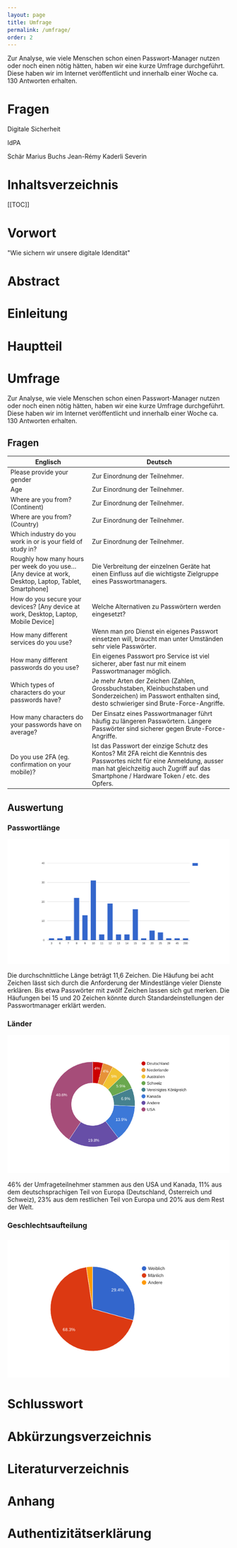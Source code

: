 ```yaml
---
layout: page
title: Umfrage
permalink: /umfrage/
order: 2
---
```

Zur Analyse, wie viele Menschen schon einen Passwort-Manager nutzen oder noch einen nötig hätten, haben wir eine kurze Umfrage durchgeführt. Diese haben wir im Internet veröffentlicht und innerhalb einer Woche ca. 130 Antworten erhalten.
# Fragen
Digitale Sicherheit

IdPA

Schär Marius
Buchs Jean-Rémy
Kaderli Severin

# Inhaltsverzeichnis

[[TOC]]

# Vorwort

"Wie sichern wir unsere digitale Idendität"

# Abstract

# Einleitung

# Hauptteil

# Umfrage

Zur Analyse, wie viele Menschen schon einen Passwort-Manager nutzen oder noch einen nötig hätten, haben wir eine kurze Umfrage durchgeführt. Diese haben wir im Internet veröffentlicht und innerhalb einer Woche ca. 130 Antworten erhalten. 

## Fragen

|Englisch|Deutsch|
|--- |--- |
|Please provide your gender|Zur Einordnung der Teilnehmer.|
|Age|Zur Einordnung der Teilnehmer.|
|Where are you from? (Continent)|Zur Einordnung der Teilnehmer.|
|Where are you from? (Country)|Zur Einordnung der Teilnehmer.|
|Which industry do you work in or is your field of study in?|Zur Einordnung der Teilnehmer.|
|Roughly how many hours per week do you use… [Any device at work, Desktop, Laptop, Tablet, Smartphone]|Die Verbreitung der einzelnen Geräte hat einen Einfluss auf die wichtigste Zielgruppe eines Passwortmanagers.|
|How do you secure your devices? [Any device at work, Desktop, Laptop, Mobile Device]|Welche Alternativen zu Passwörtern werden eingesetzt?|
|How many different services do you use?|Wenn man pro Dienst ein eigenes Passwort einsetzen will, braucht man unter Umständen sehr viele Passwörter.|
|How many different passwords do you use?|Ein eigenes Passwort pro Service ist viel sicherer, aber fast nur mit einem Passwortmanager möglich.|
|Which types of characters do your passwords have?|Je mehr Arten der Zeichen (Zahlen, Grossbuchstaben, Kleinbuchstaben und Sonderzeichen) im Passwort enthalten sind, desto schwieriger sind Brute-Force-Angriffe.|
|How many characters do your passwords have on average?|Der Einsatz eines Passwortmanager führt häufig zu längeren Passwörtern. Längere Passwörter sind sicherer gegen Brute-Force-Angriffe.|
|Do you use 2FA (eg. confirmation on your mobile)?|Ist das Passwort der einzige Schutz des Kontos? Mit 2FA reicht die Kenntnis des Passwortes nicht für eine Anmeldung, ausser man hat gleichzeitig auch Zugriff auf das Smartphone / Hardware Token / etc. des Opfers.|



## Auswertung

### Passwortlänge

![image alt text](image_0.png)

Die durchschnittliche Länge beträgt 11,6 Zeichen. Die Häufung bei acht Zeichen lässt sich durch die Anforderung der Mindestlänge vieler Dienste erklären. Bis etwa Passwörter mit zwölf Zeichen lassen sich gut merken. Die Häufungen bei 15 und 20 Zeichen könnte durch Standardeinstellungen der Passwortmanager erklärt werden.

### Länder

![image alt text](image_1.png)

46% der Umfrageteilnehmer stammen aus den USA und Kanada, 11% aus dem deutschsprachigen Teil von Europa (Deutschland, Österreich und Schweiz), 23% aus dem restlichen Teil von Europa und 20% aus dem Rest der Welt.

### Geschlechtsaufteilung

### ![image alt text](image_2.png)

# Schlusswort

# Abkürzungsverzeichnis

# Literaturverzeichnis

# Anhang

# Authentizitätserklärung


